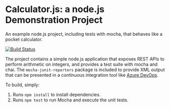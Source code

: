 Calculator.js: a node.js Demonstration Project
==============================================
An example node.js project, including tests with mocha, that behaves like
a pocket calculator.

[![Build Status](https://dev.azure.com/sigallai/Integrating%20External%20Source%20Control%20with%20Azure%20Pipelines/_apis/build/status/sigallai.calculator?branchName=refs%2Fpull%2F1%2Fmerge)](https://dev.azure.com/sigallai/Integrating%20External%20Source%20Control%20with%20Azure%20Pipelines/_build/latest?definitionId=2&branchName=refs%2Fpull%2F1%2Fmerge)

The project contains a simple node.js application that exposes REST APIs
to perform arithmetic on integers, and provides a test suite with mocha
and chai.  The `mocha-junit-reporters` package is included to provide XML
output that can be presented in a continuous integration tool like
[Azure DevOps](https://azure.com/devops).

To build, simply:

1. Runs `npm install` to install dependencies.
2. Runs `npm test` to run Mocha and execute the unit tests.

